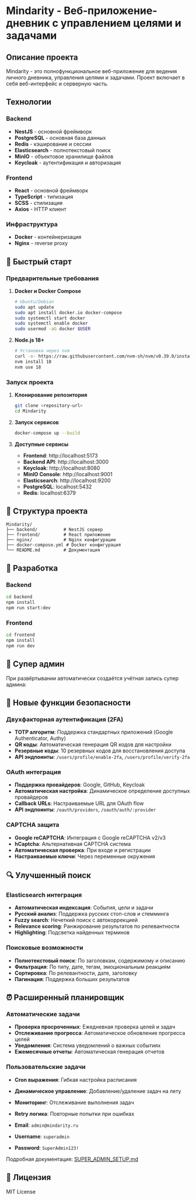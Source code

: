 # Mindarity - Веб-приложение-дневник с управлением целями и задачами

## Описание проекта

Mindarity - это полнофункциональное веб-приложение для ведения личного дневника, управления целями и задачами. Проект включает в себя веб-интерфейс и серверную часть.

## Технологии

### Backend
- **NestJS** - основной фреймворк
- **PostgreSQL** - основная база данных
- **Redis** - кэширование и сессии
- **Elasticsearch** - полнотекстовый поиск
- **MinIO** - объектовое хранилище файлов
- **Keycloak** - аутентификация и авторизация

### Frontend
- **React** - основной фреймворк
- **TypeScript** - типизация
- **SCSS** - стилизация
- **Axios** - HTTP клиент

### Инфраструктура
- **Docker** - контейнеризация
- **Nginx** - reverse proxy

## 🚀 Быстрый старт

### Предварительные требования

1. **Docker и Docker Compose**
   ```bash
   # Ubuntu/Debian
   sudo apt update
   sudo apt install docker.io docker-compose
   sudo systemctl start docker
   sudo systemctl enable docker
   sudo usermod -aG docker $USER
   ```

2. **Node.js 18+**
   ```bash
   # Установка через nvm
   curl -o- https://raw.githubusercontent.com/nvm-sh/nvm/v0.39.0/install.sh | bash
   nvm install 18
   nvm use 18
   ```

### Запуск проекта

1. **Клонирование репозитория**
   ```bash
   git clone <repository-url>
   cd Mindarity
   ```

2. **Запуск сервисов**
   ```bash
   docker-compose up --build
   ```

3. **Доступные сервисы**
   - **Frontend**: http://localhost:5173
   - **Backend API**: http://localhost:3000
   - **Keycloak**: http://localhost:8080
   - **MinIO Console**: http://localhost:9001
   - **Elasticsearch**: http://localhost:9200
   - **PostgreSQL**: localhost:5432
   - **Redis**: localhost:6379

## 📁 Структура проекта

```
Mindarity/
├── backend/          # NestJS сервер
├── frontend/         # React приложение
├── nginx/            # Nginx конфигурации
├── docker-compose.yml # Docker конфигурация
└── README.md         # Документация
```

## 🔧 Разработка

### Backend
```bash
cd backend
npm install
npm run start:dev
```

### Frontend
```bash
cd frontend
npm install
npm run dev
```

## 👑 Супер админ

При развёртывании автоматически создаётся учётная запись супер админа:

## 🔐 Новые функции безопасности

### Двухфакторная аутентификация (2FA)
- **TOTP алгоритм**: Поддержка стандартных приложений (Google Authenticator, Authy)
- **QR коды**: Автоматическая генерация QR кодов для настройки
- **Резервные коды**: 10 резервных кодов для восстановления доступа
- **API эндпоинты**: `/users/profile/enable-2fa`, `/users/profile/verify-2fa`

### OAuth интеграция
- **Поддержка провайдеров**: Google, GitHub, Keycloak
- **Автоматическая настройка**: Динамическое определение доступных провайдеров
- **Callback URLs**: Настраиваемые URL для OAuth flow
- **API эндпоинты**: `/oauth/providers`, `/oauth/auth/:provider`

### CAPTCHA защита
- **Google reCAPTCHA**: Интеграция с Google reCAPTCHA v2/v3
- **hCaptcha**: Альтернативная CAPTCHA система
- **Автоматическая проверка**: При входе и регистрации
- **Настраиваемые ключи**: Через переменные окружения

## 🔍 Улучшенный поиск

### Elasticsearch интеграция
- **Автоматическая индексация**: События, цели и задачи
- **Русский анализ**: Поддержка русских стоп-слов и стемминга
- **Fuzzy search**: Нечеткий поиск с автокоррекцией
- **Relevance scoring**: Ранжирование результатов по релевантности
- **Highlighting**: Подсветка найденных терминов

### Поисковые возможности
- **Полнотекстовый поиск**: По заголовкам, содержимому и описанию
- **Фильтрация**: По типу, дате, тегам, эмоциональным реакциям
- **Сортировка**: По релевантности, дате, заголовку
- **Пагинация**: Поддержка больших результатов

## ⏰ Расширенный планировщик

### Автоматические задачи
- **Проверка просроченных**: Ежедневная проверка целей и задач
- **Отслеживание прогресса**: Автоматическое обновление прогресса целей
- **Уведомления**: Система уведомлений о важных событиях
- **Ежемесячные отчеты**: Автоматическая генерация отчетов

### Пользовательские задачи
- **Cron выражения**: Гибкая настройка расписания
- **Динамическое управление**: Добавление/удаление задач на лету
- **Мониторинг**: Отслеживание выполнения задач
- **Retry логика**: Повторные попытки при ошибках

- **Email**: `admin@mindarity.ru`
- **Username**: `superadmin`  
- **Password**: `SuperAdmin123!`

Подробная документация: [SUPER_ADMIN_SETUP.md](SUPER_ADMIN_SETUP.md)

## 📝 Лицензия

MIT License 